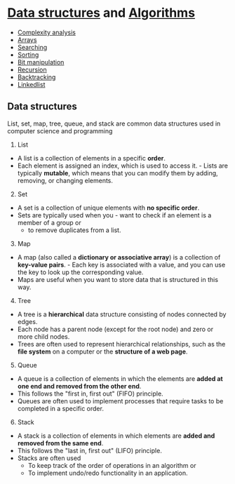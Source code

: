 # [Data structures](complexity_analysis/lectures/notes/2.DataStructure.pdf) and [Algorithms](complexity_analysis/lectures/notes/1.Algorithms.pdf)
- [Complexity analysis](complexity_analysis/readme.md)
- [Arrays](arrays/readme.md)
- [Searching](searching/readme.md)
- [Sorting](sorting/readme.md)
- [Bit manipulation](bit_manipulation/readme.md)
- [Recursion](recursion/readme.md)
- [Backtracking](backtracking/readme.md)
- [Linkedlist](linkedlist/readme.md)

## Data structures 
List, set, map, tree, queue, and stack are common data structures used in computer science and programming

1. List
- A list is a collection of elements in a specific **order**. 
- Each element is assigned an index, which is used to access it. - Lists are typically **mutable**, which means that you can modify them by adding, removing, or changing elements.

2. Set 
- A set is a collection of unique elements with **no specific order**.
- Sets are typically used when you   - want to check if an element is a member of a group or 
  - to remove duplicates from a list.

3. Map
- A map (also called a **dictionary or associative array**) is a collection of **key-value pairs**. - Each key is associated with a value, and you can use the key to look up the corresponding value.
- Maps are useful when you want to store data that is structured in this way.

4. Tree 
- A tree is a **hierarchical** data structure consisting of nodes connected by edges. 
- Each node has a parent node (except for the root node) and zero or more child nodes. 
- Trees are often used to represent hierarchical relationships, such as the **file system** on a computer or the **structure of a web page**.

5. Queue
- A queue is a collection of elements in which the elements are **added at one end and removed from the other end**. 
- This follows the "first in, first out" (FIFO) principle. 
- Queues are often used to implement processes that require tasks to be completed in a specific order.

6. Stack
- A stack is a collection of elements in which elements are **added and removed from the same end**. 
- This follows the "last in, first out" (LIFO) principle. 
- Stacks are often used 
  - To keep track of the order of operations in an algorithm or 
  - To implement undo/redo functionality in an application.

